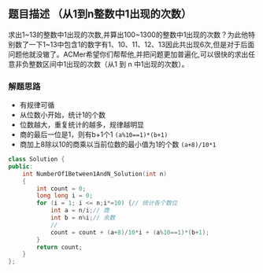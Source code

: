 ## 题目描述 （从1到n整数中1出现的次数）
求出1~13的整数中1出现的次数,并算出100~1300的整数中1出现的次数？为此他特别数了一下1~13中包含1的数字有1、10、11、12、13因此共出现6次,但是对于后面问题他就没辙了。ACMer希望你们帮帮他,并把问题更加普遍化,可以很快的求出任意非负整数区间中1出现的次数（从1 到 n 中1出现的次数）。

### 解题思路
- 有规律可循
- 从位数小开始，统计1的个数
- 位数越大，重复统计的越多，规律越明显
- 商的最后一位是1，则有b+1个1 `(a%10==1)*(b+1)`
- 商加上8除以10的商乘以当前位数的最小值为1的个数 `(a+8)/10*1`

```C++
class Solution {
public:
    int NumberOf1Between1AndN_Solution(int n)
    {
        int count = 0;
        long long i = 0;
        for (i = 1; i <= n;i*=10) {// 统计各个数位
            int a = n/i;// 商
            int b = n%i;// 余数
            // 
            count = count + (a+8)/10*i + (a%10==1)*(b+1);
        }
        return count;
    }
};
```

